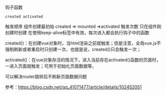 钩子函数

 	created	activated
触发顺序	组件创建最初始	created  =>  mounted =>activated
触发次数	只在组件刚创建时创建	在使用keep-alive标签中有效，每次进入都会执行钩子中的函数
 

created()：在创建vue对象时，当html渲染之前就触发；但是注意，全局vue.js不强制刷新或者重启时只创建一次，也就是说，created()只会触发一次；

activated()：在vue对象存活的情况下，进入当前存在activated()函数的页面时，一进入页面就触发；可用于初始化页面数据等，

可以解决router跳转后不刷新页面数据问题


参考：https://blog.csdn.net/qq_41071477/article/details/102452051

<!--stackedit_data:
eyJoaXN0b3J5IjpbLTQxNDY4Mjc5N119
-->